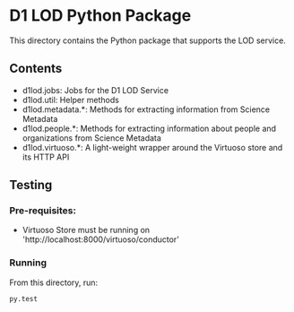 # D1 LOD Python Package

This directory contains the Python package that supports the LOD service.

## Contents

- d1lod.jobs: Jobs for the D1 LOD Service
- d1lod.util: Helper methods
- d1lod.metadata.*: Methods for extracting information from Science Metadata
- d1lod.people.*: Methods for extracting information about people and organizations from Science Metadata
- d1lod.virtuoso.*: A light-weight wrapper around the Virtuoso store and its HTTP API

## Testing

### Pre-requisites:

- Virtuoso Store must be running on 'http://localhost:8000/virtuoso/conductor'

### Running

From this directory, run:

`py.test`
